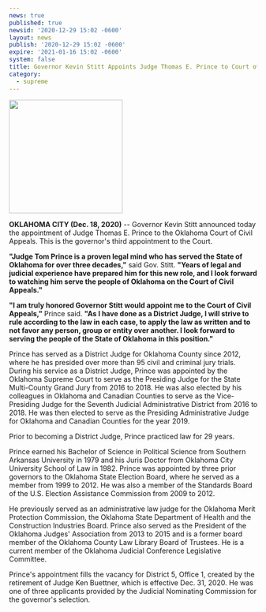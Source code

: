 ```yaml
---
news: true
published: true
newsid: '2020-12-29 15:02 -0600'
layout: news
publish: '2020-12-29 15:02 -0600'
expire: '2021-01-16 15:02 -0600'
system: false
title: Governor Kevin Stitt Appoints Judge Thomas E. Prince to Court of Civil Appeals
category:
  - supreme
---
```

<img src="https://www.oscn.net/images/news/ThomasEPrince.jpg" alt="" width="230px" align="center" />

**OKLAHOMA CITY (Dec. 18, 2020)** -- Governor Kevin Stitt announced today the appointment of Judge Thomas E. Prince to the Oklahoma Court of Civil Appeals. This is the governor's third appointment to the Court.  

**"Judge Tom Prince is a proven legal mind who has served the State of Oklahoma for over three decades,"** said Gov. Stitt. **"Years of legal and judicial experience have prepared him for this new role, and I look forward to watching him serve the people of Oklahoma on the Court of Civil Appeals."**  

**"I am truly honored Governor Stitt would appoint me to the Court of Civil Appeals,"** Prince said. **"As I have done as a District Judge, I will strive to rule according to the law in each case, to apply the law as written and to not favor any person, group or entity over another. I look forward to serving the people of the State of Oklahoma in this position."**  

Prince has served as a District Judge for Oklahoma County since 2012, where he has presided over more than 95 civil and criminal jury trials. During his service as a District Judge, Prince was appointed by the Oklahoma Supreme Court to serve as the Presiding Judge for the State Multi-County Grand Jury from 2016 to 2018. He was also elected by his colleagues in Oklahoma and Canadian Counties to serve as the Vice-Presiding Judge for the Seventh Judicial Administrative District from 2016 to 2018. He was then elected to serve as the Presiding Administrative Judge for Oklahoma and Canadian Counties for the year 2019.   

Prior to becoming a District Judge, Prince practiced law for 29 years.    

Prince earned his Bachelor of Science in Political Science from Southern Arkansas University in 1979 and his Juris Doctor from Oklahoma City University School of Law in 1982. Prince was appointed by three prior governors to the Oklahoma State Election Board, where he served as a member from 1999 to 2012. He was also a member of the Standards Board of the U.S. Election Assistance Commission from 2009 to 2012.  

He previously served as an administrative law judge for the Oklahoma Merit Protection Commission, the Oklahoma State Department of Health and the Construction Industries Board. Prince also served as the President of the Oklahoma Judges' Association from 2013 to 2015 and is a former board member of the Oklahoma County Law Library Board of Trustees. He is a current member of the Oklahoma Judicial Conference Legislative Committee.   

Prince's appointment fills the vacancy for District 5, Office 1, created by the retirement of Judge Ken Buettner, which is effective Dec. 31, 2020. He was one of three applicants provided by the Judicial Nominating Commission for the governor's selection. 
